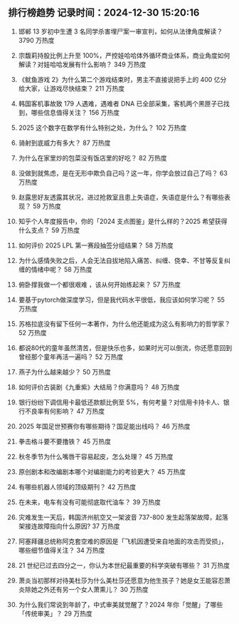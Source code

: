 
## 排行榜趋势 记录时间：2024-12-30 15:20:16
  
  1. 邯郸 13 岁初中生遭 3 名同学杀害埋尸案一审宣判，如何从法律角度解读？ 3790 万热度
    
  2. 宗馥莉持股比例上升至 100%，严控娃哈哈体外循环商业体系，商业角度如何解读？对娃哈哈发展有什么影响？ 349 万热度
    
  3. 《鱿鱼游戏 2》为什么第二个游戏结束时，男主不直接说把手上的 400 亿分给大家，让游戏尽快结束？ 211 万热度
    
  4. 韩国客机事故致 179 人遇难，遇难者 DNA 已全部采集，客机两个黑匣子已找到，哪些信息值得关注？ 156 万热度
    
  5. 2025 这个数字在数学有什么特别之处，为什么？ 102 万热度
    
  6. 骑射到底威力有多大？ 87 万热度
    
  7. 为什么在家里炒的包菜没有饭店里的好吃？ 82 万热度
    
  8. 没做到就焦虑，是在无形中欺负自己吗？这一年，你学会放过自己了吗？ 63 万热度
    
  9. 赵露思好友透露其状况，进过抢救室且患上失语症，失语症是什么？有哪些表现？ 59 万热度
    
  10. 知乎个人年度报告中，你的「2024 支点图鉴」是什么样的？2025 希望获得什么支点？ 59 万热度
    
  11. 如何评价 2025 LPL 第一赛段抽签分组结果？ 58 万热度
    
  12. 为什么感情失败之后，人会无法自拔地陷入痛苦、纠缠、侥幸、不甘等反复纠缠的情绪中呢？ 58 万热度
    
  13. 俯卧撑我做一个都很艰难 ，该从何开始练起来？ 57 万热度
    
  14. 要基于pytorch做深度学习，但是我代码水平很低，我应该如何学习呢？ 55 万热度
    
  15. 苏格拉底没有留下任何一本著作，为什么他还能成为这么有影响力的哲学家？ 52 万热度
    
  16. 都说80代的童年虽然清苦，但是快乐也多，如果时光可以倒流，你还愿意回到曾经那个童年再活一遍吗？ 52 万热度
    
  17. 燕子为什么越来越少？ 50 万热度
    
  18. 如何评价古装剧《九重紫》大结局？你满意吗？ 48 万热度
    
  19. 银行纷纷下调信用卡最低还款额比例至 5%，有何考量？对信用卡持卡人、银行不良率有何影响？ 47 万热度
    
  20. 2025 年国足世预赛你有哪些期待？国足能出线吗？ 46 万热度
    
  21. 拳击格斗要不要撸铁？ 45 万热度
    
  22. 秋冬季节为什么嘴唇干容易起皮，怎么处理？ 45 万热度
    
  23. 原创剧本和改编剧本哪个对编剧能力的考验更大？ 45 万热度
    
  24. 有哪些机器人领域的顶级期刊？ 42 万热度
    
  25. 在未来，电车有没有可能彻底取代油车？ 39 万热度
    
  26. 灾难发生一天后，韩国济州航空又一架波音 737-800 发生起落架故障，起落架接连故障指向什么原因? 37 万热度
    
  27. 阿塞拜疆总统称阿克套空难的原因是「飞机因遭受来自地面的攻击而受损」，哪些细节值得关注？ 34 万热度
    
  28. 21 世纪已过去四分之一，你认为本世纪最重要的科学突破有哪些？ 31 万热度
    
  29. 萧炎当初那样对待美杜莎为什么美杜莎还愿意为他生孩子？她是女王能容忍萧炎除她之外还有另一个女人萧熏儿？ 30 万热度
    
  30. 为什么我们常说到年龄了，中式审美就觉醒了？2024  年你「觉醒」了哪些「传统审美」？ 29 万热度
    